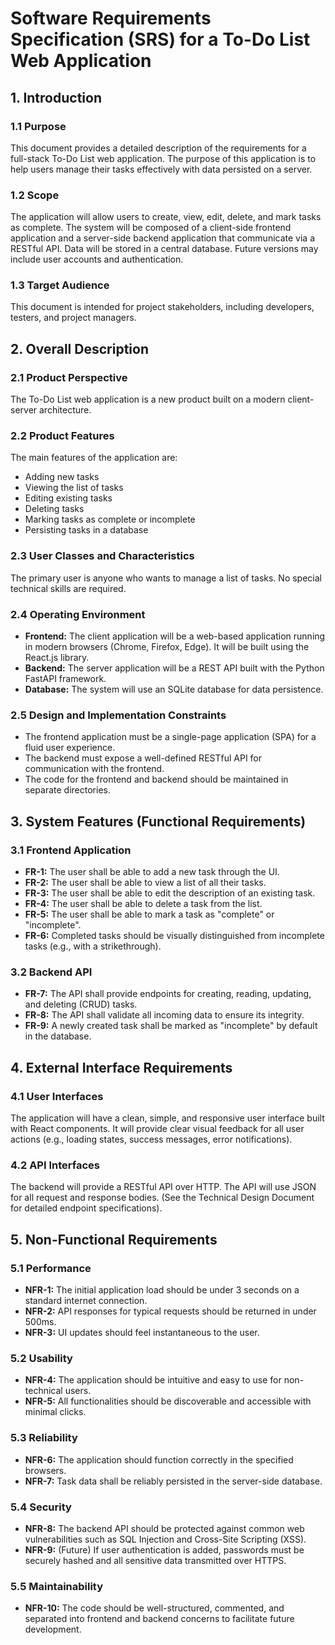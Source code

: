 # Software Requirements Specification (SRS) for a To-Do List Web Application

## 1. Introduction

### 1.1 Purpose

This document provides a detailed description of the requirements for a full-stack To-Do List web application. The purpose of this application is to help users manage their tasks effectively with data persisted on a server.

### 1.2 Scope

The application will allow users to create, view, edit, delete, and mark tasks as complete. The system will be composed of a client-side frontend application and a server-side backend application that communicate via a RESTful API. Data will be stored in a central database. Future versions may include user accounts and authentication.

### 1.3 Target Audience

This document is intended for project stakeholders, including developers, testers, and project managers.

## 2. Overall Description

### 2.1 Product Perspective

The To-Do List web application is a new product built on a modern client-server architecture.

### 2.2 Product Features

The main features of the application are:
*   Adding new tasks
*   Viewing the list of tasks
*   Editing existing tasks
*   Deleting tasks
*   Marking tasks as complete or incomplete
*   Persisting tasks in a database

### 2.3 User Classes and Characteristics

The primary user is anyone who wants to manage a list of tasks. No special technical skills are required.

### 2.4 Operating Environment

*   **Frontend:** The client application will be a web-based application running in modern browsers (Chrome, Firefox, Edge). It will be built using the React.js library.
*   **Backend:** The server application will be a REST API built with the Python FastAPI framework.
*   **Database:** The system will use an SQLite database for data persistence.

### 2.5 Design and Implementation Constraints

*   The frontend application must be a single-page application (SPA) for a fluid user experience.
*   The backend must expose a well-defined RESTful API for communication with the frontend.
*   The code for the frontend and backend should be maintained in separate directories.

## 3. System Features (Functional Requirements)

### 3.1 Frontend Application

*   **FR-1:** The user shall be able to add a new task through the UI.
*   **FR-2:** The user shall be able to view a list of all their tasks.
*   **FR-3:** The user shall be able to edit the description of an existing task.
*   **FR-4:** The user shall be able to delete a task from the list.
*   **FR-5:** The user shall be able to mark a task as "complete" or "incomplete".
*   **FR-6:** Completed tasks should be visually distinguished from incomplete tasks (e.g., with a strikethrough).

### 3.2 Backend API

*   **FR-7:** The API shall provide endpoints for creating, reading, updating, and deleting (CRUD) tasks.
*   **FR-8:** The API shall validate all incoming data to ensure its integrity.
*   **FR-9:** A newly created task shall be marked as "incomplete" by default in the database.

## 4. External Interface Requirements

### 4.1 User Interfaces

The application will have a clean, simple, and responsive user interface built with React components. It will provide clear visual feedback for all user actions (e.g., loading states, success messages, error notifications).

### 4.2 API Interfaces

The backend will provide a RESTful API over HTTP. The API will use JSON for all request and response bodies. (See the Technical Design Document for detailed endpoint specifications).

## 5. Non-Functional Requirements

### 5.1 Performance

*   **NFR-1:** The initial application load should be under 3 seconds on a standard internet connection.
*   **NFR-2:** API responses for typical requests should be returned in under 500ms.
*   **NFR-3:** UI updates should feel instantaneous to the user.

### 5.2 Usability

*   **NFR-4:** The application should be intuitive and easy to use for non-technical users.
*   **NFR-5:** All functionalities should be discoverable and accessible with minimal clicks.

### 5.3 Reliability

*   **NFR-6:** The application should function correctly in the specified browsers.
*   **NFR-7:** Task data shall be reliably persisted in the server-side database.

### 5.4 Security

*   **NFR-8:** The backend API should be protected against common web vulnerabilities such as SQL Injection and Cross-Site Scripting (XSS).
*   **NFR-9:** (Future) If user authentication is added, passwords must be securely hashed and all sensitive data transmitted over HTTPS.

### 5.5 Maintainability

*   **NFR-10:** The code should be well-structured, commented, and separated into frontend and backend concerns to facilitate future development.
